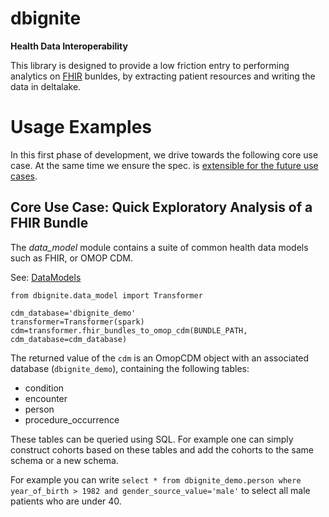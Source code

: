 # dbignite
__Health Data Interoperability__

This library is designed to provide a low friction entry to performing analytics on 
[FHIR](https://hl7.org/fhir/bundle.html) bunldes, by extracting patient resources and
writing the data in deltalake. 

# Usage Examples
In this first phase of development, we drive
towards the following core use case. At the same
time we ensure the spec. is [extensible for the future
use cases](#future-extensions).

## Core Use Case: Quick Exploratory Analysis of a FHIR Bundle

The _data_model_ module contains a suite of common
health data models such as FHIR, or OMOP CDM. 

See: [DataModels](#datamodels)

```
from dbignite.data_model import Transformer

cdm_database='dbignite_demo' 
transformer=Transformer(spark)
cdm=transformer.fhir_bundles_to_omop_cdm(BUNDLE_PATH, cdm_database=cdm_database)
```

The returned value of the `cdm` is an OmopCDM object with an associated database (`dbignite_demo`), containing the following tables:

- condition
- encounter
- person
- procedure_occurrence

These tables can be queried using SQL. For example one can simply construct cohorts based on these tables and add the cohorts to the same schema or a new schema.

For example you can write `select * from dbignite_demo.person where year_of_birth > 1982 and gender_source_value='male'` to select all male patients who are under 40. 
